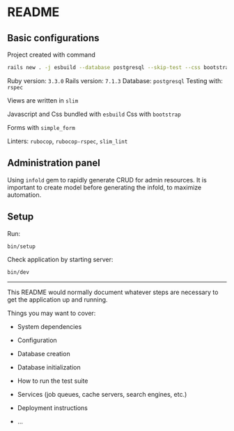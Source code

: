 # README

## Basic configurations

Project created with command

```bash
rails new . -j esbuild --database postgresql --skip-test --css bootstrap
```

Ruby version: `3.3.0`
Rails version: `7.1.3`
Database: `postgresql`
Testing with: `rspec`

Views are written in `slim`

Javascript and Css bundled with `esbuild`
Css with `bootstrap`

Forms with `simple_form`

Linters: `rubocop`, `rubocop-rspec`, `slim_lint`

## Administration panel

Using `infold` gem to rapidly generate CRUD for admin resources.
It is important to create model before generating the infold, to maximize automation.

## Setup

Run:

```bash
bin/setup
```

Check application by starting server:

```bash
bin/dev
```

---

This README would normally document whatever steps are necessary to get the
application up and running.

Things you may want to cover:

* System dependencies

* Configuration

* Database creation

* Database initialization

* How to run the test suite

* Services (job queues, cache servers, search engines, etc.)

* Deployment instructions

* ...
